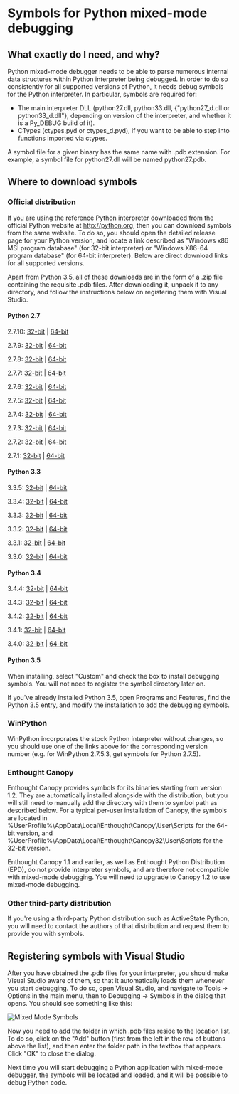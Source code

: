 # Symbols for Python mixed-mode debugging

## What exactly do I need, and why?

Python mixed-mode debugger needs to be able to parse numerous internal data structures within Python interpreter being debugged. In order to do so consistently for all supported versions of Python, it needs debug symbols for the Python interpreter. In particular, symbols are required for:

* The main interpreter DLL (python27.dll, python33.dll, {"python27_d.dll or python33_d.dll"}, depending on version of the interpreter, and whether it is a Py_DEBUG build of it).
* CTypes (ctypes.pyd or ctypes_d.pyd), if you want to be able to step into functions imported via ctypes.

A symbol file for a given binary has the same name with .pdb extension. For example, a symbol file for python27.dll will be named python27.pdb.

## Where to download symbols

### Official distribution

If you are using the reference Python interpreter downloaded from the official Python website at http://python.org, then you can download symbols from the same website. To do so, you should open the detailed release page for your Python version, and locate a link described as "Windows x86 MSI program database" (for 32-bit interpreter) or "Windows X86-64 program database" (for 64-bit interpreter). Below are direct download links for all supported versions.

Apart from Python 3.5, all of these downloads are in the form of a .zip file containing the requisite .pdb files. After downloading it, unpack it to any directory, and follow the instructions below on registering them with Visual Studio.

#### Python 2.7
2.7.10: [32-bit](https://www.python.org/ftp/python/2.7.10/python-2.7.10-pdb.zip) | [64-bit](https://www.python.org/ftp/python/2.7.10/python-2.7.10.amd64-pdb.zip)

2.7.9: [32-bit](https://www.python.org/ftp/python/2.7.9/python-2.7.9-pdb.zip) | [64-bit](https://www.python.org/ftp/python/2.7.9/python-2.7.9.amd64-pdb.zip)

2.7.8: [32-bit](https://www.python.org/ftp/python/2.7.8/python-2.7.8-pdb.zip) | [64-bit](https://www.python.org/ftp/python/2.7.8/python-2.7.8.amd64-pdb.zip)

2.7.7: [32-bit](https://www.python.org/ftp/python/2.7.7/python-2.7.7-pdb.zip) | [64-bit](https://www.python.org/ftp/python/2.7.7/python-2.7.7.amd64-pdb.zip)

2.7.6: [32-bit](http://python.org/ftp/python/2.7.6/python-2.7.6-pdb.zip) | [64-bit](http://python.org/ftp/python/2.7.6/python-2.7.6.amd64-pdb.zip)

2.7.5: [32-bit](http://python.org/ftp/python/2.7.5/python-2.7.5-pdb.zip) | [64-bit](http://python.org/ftp/python/2.7.5/python-2.7.5.amd64-pdb.zip)

2.7.4: [32-bit](http://python.org/ftp/python/2.7.4/python-2.7.4-pdb.zip) | [64-bit](http://python.org/ftp/python/2.7.4/python-2.7.4.amd64-pdb.zip)

2.7.3: [32-bit](http://python.org/ftp/python/2.7.3/python-2.7.3-pdb.zip) | [64-bit](http://python.org/ftp/python/2.7.3/python-2.7.3.amd64-pdb.zip)

2.7.2: [32-bit](http://python.org/ftp/python/2.7.2/python-2.7.2-pdb.zip) | [64-bit](http://python.org/ftp/python/2.7.2/python-2.7.2.amd64-pdb.zip)

2.7.1: [32-bit](http://python.org/ftp/python/2.7.1/python-2.7.1-pdb.zip) | [64-bit](http://python.org/ftp/python/2.7.1/python-2.7.1.amd64-pdb.zip)

#### Python 3.3
3.3.5: [32-bit](http://www.python.org/ftp/python/3.3.5/python-3.3.5-pdb.zip) | [64-bit](http://www.python.org/ftp/python/3.3.5/python-3.3.5.amd64-pdb.zip)

3.3.4: [32-bit](http://python.org/ftp/python/3.3.4/python-3.3.4-pdb.zip) | [64-bit](http://python.org/ftp/python/3.3.4/python-3.3.4.amd64-pdb.zip)

3.3.3: [32-bit](http://python.org/ftp/python/3.3.3/python-3.3.3-pdb.zip) | [64-bit](http://python.org/ftp/python/3.3.3/python-3.3.3.amd64-pdb.zip)

3.3.2: [32-bit](http://python.org/ftp/python/3.3.2/python-3.3.2-pdb.zip) | [64-bit](http://python.org/ftp/python/3.3.2/python-3.3.2.amd64-pdb.zip)

3.3.1: [32-bit](http://python.org/ftp/python/3.3.1/python-3.3.1-pdb.zip) | [64-bit](http://python.org/ftp/python/3.3.1/python-3.3.1.amd64-pdb.zip)

3.3.0: [32-bit](http://python.org/ftp/python/3.3.0/python-3.3.0-pdb.zip) | [64-bit](http://python.org/ftp/python/3.3.0/python-3.3.0.amd64-pdb.zip)

#### Python 3.4
3.4.4: [32-bit](https://www.python.org/ftp/python/3.4.4/python-3.4.4-pdb.zip) | [64-bit](https://www.python.org/ftp/python/3.4.4/python-3.4.4.amd64-pdb.zip)

3.4.3: [32-bit](https://www.python.org/ftp/python/3.4.3/python-3.4.3-pdb.zip) | [64-bit](https://www.python.org/ftp/python/3.4.3/python-3.4.3.amd64-pdb.zip)

3.4.2: [32-bit](https://www.python.org/ftp/python/3.4.2/python-3.4.2-pdb.zip) | [64-bit](https://www.python.org/ftp/python/3.4.2/python-3.4.2.amd64-pdb.zip)

3.4.1: [32-bit](https://www.python.org/ftp/python/3.4.1/python-3.4.1-pdb.zip) | [64-bit](https://www.python.org/ftp/python/3.4.1/python-3.4.1.amd64-pdb.zip)

3.4.0: [32-bit](https://www.python.org/ftp/python/3.4.0/python-3.4.0-pdb.zip) | [64-bit](https://www.python.org/ftp/python/3.4.0/python-3.4.0.amd64-pdb.zip)

#### Python 3.5
When installing, select "Custom" and check the box to install debugging symbols. You will not need to register the symbol directory later on.

If you've already installed Python 3.5, open Programs and Features, find the Python 3.5 entry, and modify the installation to add the debugging symbols.

### WinPython

WinPython incorporates the stock Python interpreter without changes, so you should use one of the links above for the corresponding version number (e.g. for WinPython 2.7.5.3, get symbols for Python 2.7.5).

### Enthought Canopy

Enthought Canopy provides symbols for its binaries starting from version 1.2. They are automatically installed alongside with the distribution, but you will still need to manually add the directory with them to symbol path as described below. For a typical per-user installation of Canopy, the symbols are located in %UserProfile%\AppData\Local\Enthought\Canopy\User\Scripts for the 64-bit version, and %UserProfile%\AppData\Local\Enthought\Canopy32\User\Scripts for the 32-bit version.

Enthought Canopy 1.1 and earlier, as well as Enthought Python Distribution (EPD), do not provide interpreter symbols, and are therefore not compatible with mixed-mode debugging. You will need to upgrade to Canopy 1.2 to use mixed-mode debugging.

### Other third-party distribution

If you're using a third-party Python distribution such as ActiveState Python, you will need to contact the authors of that distribution and request them to provide you with symbols. 

## Registering symbols with Visual Studio

After you have obtained the .pdb files for your interpreter, you should make Visual Studio aware of them, so that it automatically loads them whenever you start debugging. To do so, open Visual Studio, and navigate to Tools -> Options in the main menu, then to Debugging -> Symbols in the dialog that opens. You should see something like this:

![Mixed Mode Symbols](Images/MMDSymbols.png)

Now you need to add the folder in which .pdb files reside to the location list. To do so, click on the "Add" button (first from the left in the row of buttons above the list), and then enter the folder path in the textbox that appears. Click "OK" to close the dialog.

Next time you will start debugging a Python application with mixed-mode debugger, the symbols will be located and loaded, and it will be possible to debug Python code.


